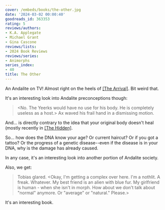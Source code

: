 ```yaml
---
cover: /embeds/books/the-other.jpg
date: '2024-03-02 00:00:40'
goodreads_id: 363353
rating: 5
reviews/authors:
- K.A. Applegate
- Michael Grant
- Gina Cascone
reviews/lists:
- 2024 Book Reviews
reviews/series:
- Animorphs
series_index:
- 40
title: The Other
---
```

An Andalite on TV! Almost right on the heels of [[The Arrival]](). Bit weird that. 

It's an interesting look into Andalite preconceptions though:

> <No. The Yeerks would have no use for his body. He is completely useless as a host.> Ax waved his frail hand in a dismissing motion. <Without a tail blade he cannot fight. And it is obvious this vecol is incapable of morphing or he would have restored his tail from his own healthy DNA.>

And... is directly contrary to the idea that your original body doesn't heal (mostly recently in [[The Hidden]](). 

So... how does the DNA know your age? Or current haircut? Or if you got a tattoo? Or the progress of a genetic disease--even if the disease is in your DNA, why is the damage has already caused. 

In any case, it's an interesting look into another portion of Andalite society. 

Also, we get: 

> Tobias glared. <Okay, I'm getting a complex over here. I'm a nothlit. A freak. Whatever. My best friend is an alien with blue fur. My girlfriend is human - when she isn't in morph. How about we don't talk about "normal" anymore. Or "average" or "natural." Please.>

It's an interesting book. 

<!--more-->